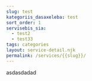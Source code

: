 ```yaml
---
slug: test
kategoriis_dasaxeleba: test
sort_order: 1
servisebis_sia:
  - test2
  - test33
tags: categories
layout: service-detail.njk
permalink: /services/{{slug}}/
---
```

asdasdadad
